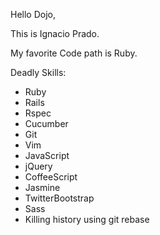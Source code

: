 Hello Dojo,

This is Ignacio Prado.

My favorite Code path is Ruby.

Deadly Skills:
* Ruby
* Rails
* Rspec
* Cucumber
* Git
* Vim
* JavaScript
* jQuery
* CoffeeScript
* Jasmine
* TwitterBootstrap
* Sass
* Killing history using git rebase

